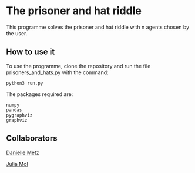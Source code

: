 # The prisoner and hat riddle

This programme solves the prisoner and hat riddle with n agents chosen by the user.

## How to use it

To use the programme, clone the repository and run the file prisoners_and_hats.py with the command:
```
python3 run.py
```
The packages required are:
```
numpy
pandas
pygraphviz
graphviz
```
## Collaborators
[Danielle Metz](https://github.com/daniellemetz)

[Julia Mol](https://github.com/s2904683)
